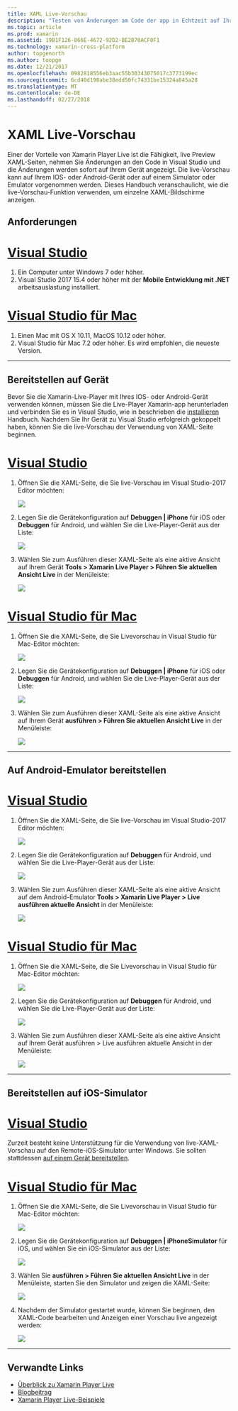 ```yaml
---
title: XAML Live-Vorschau
description: "Testen von Änderungen am Code der app in Echtzeit auf Ihrem IOS- oder Android-Gerät"
ms.topic: article
ms.prod: xamarin
ms.assetid: 19B1F126-866E-4672-92D2-BE2B70ACF0F1
ms.technology: xamarin-cross-platform
author: topgenorth
ms.author: toopge
ms.date: 12/21/2017
ms.openlocfilehash: 0982818556eb3aac55b30343075017c3773199ec
ms.sourcegitcommit: 6cd40d190abe38edd50fc74331be15324a845a28
ms.translationtype: MT
ms.contentlocale: de-DE
ms.lasthandoff: 02/27/2018
---
```

# <a name="xaml-live-previewing"></a>XAML Live-Vorschau

Einer der Vorteile von Xamarin Player Live ist die Fähigkeit, live Preview XAML-Seiten, nehmen Sie Änderungen an den Code in Visual Studio und die Änderungen werden sofort auf Ihrem Gerät angezeigt. Die live-Vorschau kann auf Ihrem IOS- oder Android-Gerät oder auf einem Simulator oder Emulator vorgenommen werden. Dieses Handbuch veranschaulicht, wie die live-Vorschau-Funktion verwenden, um einzelne XAML-Bildschirme anzeigen.

## <a name="requirements"></a>Anforderungen

# <a name="visual-studiotabvswin"></a>[Visual Studio](#tab/vswin)

1. Ein Computer unter Windows 7 oder höher.
2. Visual Studio 2017 15.4 oder höher mit der **Mobile Entwicklung mit .NET** arbeitsauslastung installiert.

# <a name="visual-studio-for-mactabvsmac"></a>[Visual Studio für Mac](#tab/vsmac)

1. Einen Mac mit OS X 10.11, MacOS 10.12 oder höher.
2. Visual Studio für Mac 7.2 oder höher. Es wird empfohlen, die neueste Version.

-----



<a name="deploydevice" />

## <a name="deploying-to-device"></a>Bereitstellen auf Gerät

Bevor Sie die Xamarin-Live-Player mit Ihres IOS- oder Android-Gerät verwenden können, müssen Sie die Live-Player Xamarin-app herunterladen und verbinden Sie es in Visual Studio, wie in beschrieben die [installieren](~/tools/live-player/install.md) Handbuch. Nachdem Sie Ihr Gerät zu Visual Studio erfolgreich gekoppelt haben, können Sie die live-Vorschau der Verwendung von XAML-Seite beginnen. 

# <a name="visual-studiotabvswin"></a>[Visual Studio](#tab/vswin)

1. Öffnen Sie die XAML-Seite, die Sie live-Vorschau im Visual Studio-2017 Editor möchten:

    ![](live-view-images/vs-image1.png)

2. Legen Sie die Gerätekonfiguration auf **Debuggen | iPhone** für iOS oder **Debuggen** für Android, und wählen Sie die Live-Player-Gerät aus der Liste:

    ![](live-view-images/vs-image2.png)

3. Wählen Sie zum Ausführen dieser XAML-Seite als eine aktive Ansicht auf Ihrem Gerät **Tools > Xamarin Live Player > Führen Sie aktuellen Ansicht Live** in der Menüleiste:

    ![](live-view-images/vs-image3.png)

# <a name="visual-studio-for-mactabvsmac"></a>[Visual Studio für Mac](#tab/vsmac)

1. Öffnen Sie die XAML-Seite, die Sie Livevorschau in Visual Studio für Mac-Editor möchten:

    ![](live-view-images/image1.png)

2. Legen Sie die Gerätekonfiguration auf **Debuggen | iPhone** für iOS oder **Debuggen** für Android, und wählen Sie die Live-Player-Gerät aus der Liste:

    ![](live-view-images/image2.png)

3. Wählen Sie zum Ausführen dieser XAML-Seite als eine aktive Ansicht auf Ihrem Gerät **ausführen > Führen Sie aktuellen Ansicht Live** in der Menüleiste:

    ![](live-view-images/image3.png)

-----








## <a name="deploying-to-android-emulator"></a>Auf Android-Emulator bereitstellen

# <a name="visual-studiotabvswin"></a>[Visual Studio](#tab/vswin)

1. Öffnen Sie die XAML-Seite, die Sie live-Vorschau im Visual Studio-2017 Editor möchten:

    ![](live-view-images/vs-image1.png)

2. Legen Sie die Gerätekonfiguration auf **Debuggen** für Android, und wählen Sie die Live-Player-Gerät aus der Liste:

    ![](live-view-images/vs-image4.png)

3. Wählen Sie zum Ausführen dieser XAML-Seite als eine aktive Ansicht auf dem Android-Emulator **Tools > Xamarin Live Player > Live ausführen aktuelle Ansicht** in der Menüleiste:

    ![](live-view-images/vs-image3.png)

# <a name="visual-studio-for-mactabvsmac"></a>[Visual Studio für Mac](#tab/vsmac)

1. Öffnen Sie die XAML-Seite, die Sie Livevorschau in Visual Studio für Mac-Editor möchten:

    ![](live-view-images/image7.png)

2. Legen Sie die Gerätekonfiguration auf **Debuggen** für Android, und wählen Sie die Live-Player-Gerät aus der Liste:

    ![](live-view-images/image6.png)

3. Wählen Sie zum Ausführen dieser XAML-Seite als eine aktive Ansicht auf Ihrem Gerät ausführen > Live ausführen aktuelle Ansicht in der Menüleiste:

    ![](live-view-images/image3.png)

-----





## <a name="deploying-to-ios-simulator"></a>Bereitstellen auf iOS-Simulator

# <a name="visual-studiotabvswin"></a>[Visual Studio](#tab/vswin)

Zurzeit besteht keine Unterstützung für die Verwendung von live-XAML-Vorschau auf den Remote-iOS-Simulator unter Windows. Sie sollten stattdessen [auf einem Gerät bereitstellen](#deploydevice).

# <a name="visual-studio-for-mactabvsmac"></a>[Visual Studio für Mac](#tab/vsmac)

1. Öffnen Sie die XAML-Seite, die Sie Livevorschau in Visual Studio für Mac-Editor möchten:

    ![](live-view-images/image1.png)

2. Legen Sie die Gerätekonfiguration auf **Debuggen | iPhoneSimulator** für iOS, und wählen Sie ein iOS-Simulator aus der Liste:

    ![](live-view-images/image2.png)

3. Wählen Sie **ausführen > Führen Sie aktuellen Ansicht Live** in der Menüleiste, starten Sie den Simulator und zeigen die XAML-Seite:

    ![](live-view-images/image4.png)

4. Nachdem der Simulator gestartet wurde, können Sie beginnen, den XAML-Code bearbeiten und Anzeigen einer Vorschau live angezeigt werden:

    ![](live-view-images/image5.png)  

-----








## <a name="related-links"></a>Verwandte Links

- [Überblick zu Xamarin Player Live](https://xamarin.com/live)
- [Blogbeitrag](https://blog.xamarin.com/live-player/)
- [Xamarin Player Live-Beispiele](~/tools/livehttps://developer.xamarin.com/samples.md)

